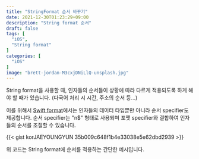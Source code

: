 ```yaml
---
title: "StringFormat 순서 바꾸기"
date: 2021-12-30T01:23:29+09:00
description: "String format 순서"
draft: false
tags: [
  "iOS",
  "String format"
]
categories: [
  "iOS"
]
image: "brett-jordan-M3cxjDNiLlQ-unsplash.jpg"
---
```


String format을 사용할 때, 인자들의 순서들이 상황에 따라 다르게 적용되도록 하게 해야 할 때가 있습니다.
(다국어 처리 시 시간, 주소의 순서 등...)

이를 위해서 [Swift format](https://developer.apple.com/library/archive/documentation/Cocoa/Conceptual/Strings/Articles/formatSpecifiers.html)에서는 인자들의 데이터 타입뿐만 아니라 순서 specifier도 제공합니다.
순서 specifier는 "n$" 형태로 사용되며 포맷 specifier와 결합하여 인자들의 순서를 조절할 수 있습니다.

{{< gist korJAEYOUNGYUN 35b009c648f1b4e33038e5e62dbd2939 >}}

위 코드는 String format에 순서를 적용하는 간단한 예시입니다.
